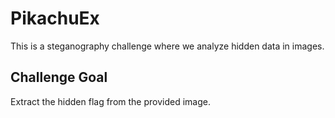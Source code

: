 # PikachuEx
This is a steganography challenge where we analyze hidden data in images.

## Challenge Goal
Extract the hidden flag from the provided image.
